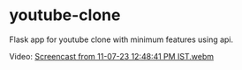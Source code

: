 # youtube-clone
Flask app for youtube clone with minimum features using api.

Video:
[Screencast from 11-07-23 12:48:41 PM IST.webm](https://github.com/akaisky07/youtube-clone/assets/104855741/a1e963f6-1bff-4a4b-86bd-cecc9799aeb2)
